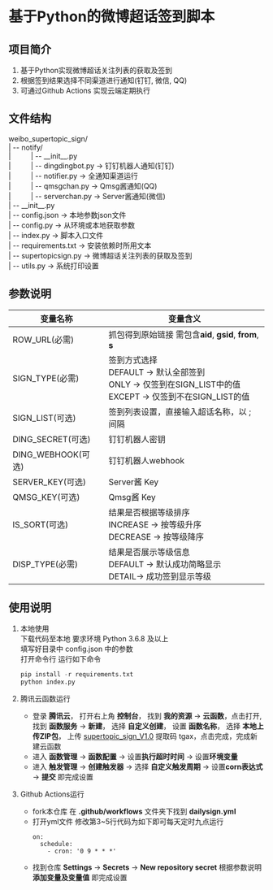 # 基于Python的微博超话签到脚本
## 项目简介
1. 基于Python实现微博超话关注列表的获取及签到
2. 根据签到结果选择不同渠道进行通知(钉钉, 微信, QQ)
3. 可通过Github Actions 实现云端定期执行

## 文件结构
weibo_supertopic_sign/ <br>
| -- notify/ <br>
|&nbsp;&nbsp;&nbsp;&nbsp;&nbsp;&nbsp;&nbsp;&nbsp;&nbsp;&nbsp;| -- \_\_init\_\_.py <br>
|&nbsp;&nbsp;&nbsp;&nbsp;&nbsp;&nbsp;&nbsp;&nbsp;&nbsp;&nbsp;| -- dingdingbot.py -> 钉钉机器人通知(钉钉) <br>
|&nbsp;&nbsp;&nbsp;&nbsp;&nbsp;&nbsp;&nbsp;&nbsp;&nbsp;&nbsp;| -- notifier.py    -> 全通知渠道运行 <br>
|&nbsp;&nbsp;&nbsp;&nbsp;&nbsp;&nbsp;&nbsp;&nbsp;&nbsp;&nbsp;| -- qmsgchan.py    -> Qmsg酱通知(QQ) <br>
|&nbsp;&nbsp;&nbsp;&nbsp;&nbsp;&nbsp;&nbsp;&nbsp;&nbsp;&nbsp;| -- serverchan.py  -> Server酱通知(微信) <br>
| -- \_\_init\_\_.py <br>
| -- config.json -> 本地参数json文件<br>
| -- config.py -> 从环境或本地获取参数<br>
| -- index.py -> 脚本入口文件<br>
| -- requirements.txt -> 安装依赖时所用文本<br>
| -- supertopicsign.py -> 微博超话关注列表的获取及签到<br>
| -- utils.py -> 系统打印设置<br>

## 参数说明
|变量名称|变量含义  |
|--|--|
|ROW_URL(必需)| 抓包得到原始链接 需包含**aid**, **gsid**, **from**, **s** |
|SIGN_TYPE(必需)| 签到方式选择 <br>DEFAULT -> 默认全部签到 <br>ONLY -> 仅签到在SIGN_LIST中的值 <br>EXCEPT -> 仅签到不在SIGN_LIST的值 |
|SIGN_LIST(可选)| 签到列表设置，直接输入超话名称，以 ; 间隔 |
|DING_SECRET(可选)| 钉钉机器人密钥 |
|DING_WEBHOOK(可选)| 钉钉机器人webhook |
|SERVER_KEY(可选)| Server酱 Key |
|QMSG_KEY(可选)| Qmsg酱 Key |
|IS_SORT(可选)| 结果是否根据等级排序<br>INCREASE -> 按等级升序 <br>DECREASE -> 按等级降序|
|DISP_TYPE(必需)| 结果是否展示等级信息 <br>DEFAULT -> 默认成功简略显示 <br>DETAIL-> 成功签到显示等级 |

## 使用说明
1. 本地使用 <br>
    下载代码至本地 要求环境 Python 3.6.8 及以上 <br>
    填写好目录中 config.json 中的参数 <br>
    打开命令行 运行如下命令
    ```Python
    pip install -r requirements.txt
    python index.py
    ```
2. 腾讯云函数运行 <br>
    * 登录 **腾讯云**， 打开右上角 **控制台**， 找到 **我的资源** -> **云函数**，点击打开, 找到 **函数服务** -> **新建**， 选择 **自定义创建**， 设置 **函数名称**， 选择 **本地上传ZIP包**， 上传 [supertopic_sign_V1.0](https://pan.baidu.com/s/1Pei34Zm0O7C5AHOCzCVNDw) 提取码 tgax，点击完成，完成新建云函数 <br>
    * 进入 **函数管理** -> **函数配置** -> 设置**执行超时时间** -> 设置**环境变量** <br>
    * 进入 **触发管理** -> **创建触发器** -> 选择 **自定义触发周期** -> 设置**corn表达式** -> **提交** 即完成设置

3. Github Actions运行<br>
    * fork本仓库 在 **.github/workflows** 文件夹下找到 **dailysign.yml**
    * 打开yml文件 修改第3~5行代码为如下即可每天定时九点运行
      ```Yml
      on: 
        schedule: 
          - cron: '0 9 * * *'
      ```
     * 找到仓库 **Settings** -> **Secrets** -> **New repository secret** 根据参数说明**添加变量及变量值** 即完成设置

